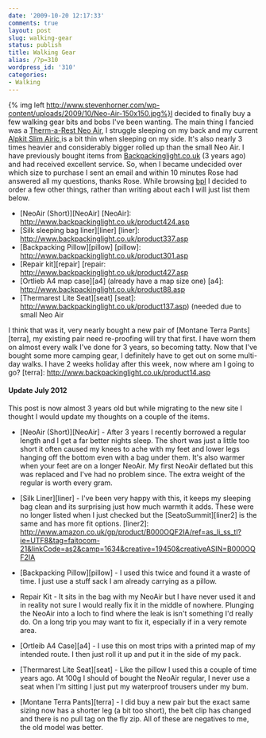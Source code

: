 ```yaml
---
date: '2009-10-20 12:17:33'
comments: true
layout: post
slug: walking-gear
status: publish
title: Walking Gear
alias: /?p=310
wordpress_id: '310'
categories:
- Walking
---
```


{% img left http://www.stevenhorner.com/wp-content/uploads/2009/10/Neo-Air-150x150.jpg%}I decided to finally buy a few walking gear bits and bobs I've been wanting. The main thing I fancied was a [Therm-a-Rest Neo Air](http://www.backpackinglight.co.uk/product424.asp), I struggle sleeping on my back and my current [Alpkit Slim Airic ](http://www.alpkit.com/shop/cart.php?target=product&product_id=16260&category_id=253)is a bit thin when sleeping on my side. It's also nearly 3 times heavier and considerably bigger rolled up than the small Neo Air. I have previously bought items from [Backpackinglight.co.uk](http://bit.ly/1Nawlm) (3 years ago) and had received excellent service. So, when I became undecided over which size to purchase I sent an email and within 10 minutes Rose had answered all my questions, thanks Rose. While browsing [bpl](http://bit.ly/1Nawlm) I decided to order a few other things, rather than writing about each I will just list them below. 
<!-- more -->
  * [NeoAir (Short)][NeoAir]
[NeoAir]: http://www.backpackinglight.co.uk/product424.asp
  * [Silk sleeping bag liner][liner]
[liner]: http://www.backpackinglight.co.uk/product337.asp
  * [Backpacking Pillow][pillow]
[pillow]: http://www.backpackinglight.co.uk/product301.asp
  * [Repair kit][repair]
[repair: http://www.backpackinglight.co.uk/product427.asp
  * [Ortlieb A4 map case][a4] (already have a map size one)
[a4]: http://www.backpackinglight.co.uk/product88.asp
  * [Thermarest Lite Seat][seat]
[seat]: http://www.backpackinglight.co.uk/product137.asp) (needed due to small Neo Air

I think that was it, very nearly bought a new pair of [Montane Terra Pants][terra], my existing pair need re-proofing will try that first. I have worn them on almost every walk I've done for 3 years, so becoming tatty. Now that I've bought some more camping gear, I definitely have to get out on some multi-day walks. I have 2 weeks holiday after this week, now where am I going to go?
[terra]: http://www.backpackinglight.co.uk/product14.asp


#### Update July 2012

This post is now almost 3 years old but while migrating to the new site I thought I would update my thoughts on a couple of the items.

* [NeoAir (Short)][NeoAir] - After 3 years I recently borrowed a regular length and I get a far better nights sleep. The short was just a little too short it often caused my knees to ache with my feet and lower legs hanging off the bottom even with a bag under them. It's also warmer when your feet are on a longer NeoAir. My first NeoAir deflated but this was replaced and I've had no problem since. The extra weight of the regular is worth every gram.

* [Silk Liner][liner] - I've been very happy with this, it keeps my sleeping bag clean and its surprising just how much warmth it adds. These were no longer listed when I just checked but the [SeatoSummit][liner2] is the same and has more fit options.
[liner2]: http://www.amazon.co.uk/gp/product/B000OQF2IA/ref=as_li_ss_tl?ie=UTF8&tag=faitocom-21&linkCode=as2&camp=1634&creative=19450&creativeASIN=B000OQF2IA

* [Backpacking Pillow][pillow] - I used this twice and found it a waste of time. I just use a stuff sack I am already carrying as a pillow.

* Repair Kit - It sits in the bag with my NeoAir but I have never used it and in reality not sure I would really fix it in the middle of nowhere. Plunging the NeoAir into a loch to find where the leak is isn't something I'd really do. On a long trip you may want to fix it, especially if in a very remote area.

* [Ortleib A4 Case][a4] - I use this on most trips with a printed map of my intended route. I then just roll it up and put it in the side of my pack.

* [Thermarest Lite Seat][seat] - Like the pillow I used this a couple of time years ago. At 100g I should of bought the NeoAir regular, I never use a seat when I'm sitting I just put my waterproof trousers under my bum.

* [Montane Terra Pants][terra] - I did buy a new pair but the exact same sizing now has a shorter leg (a bit too short), the belt clip has changed and there is no pull tag on the fly zip. All of these are negatives to me, the old model was better.